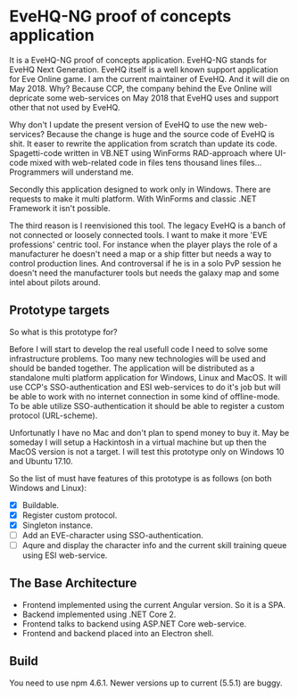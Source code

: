 # EveHQ-NG proof of concepts application #
It is a EveHQ-NG proof of concepts application. EveHQ-NG stands for EveHQ Next Generation. EveHQ itself is a well known support application for Eve Online game. I am the current maintainer of EveHQ. And it will die on May 2018. Why? Because CCP, the company behind the Eve Online will depricate some web-services on May 2018 that EveHQ uses and support other that not used by EveHQ.

Why don't I update the present version of EveHQ to use the new web-services? Because the change is huge and the source code of EveHQ is shit. It easer to rewrite the application from scratch than update its code. Spagetti-code written in VB.NET using WinForms RAD-approach where UI-code mixed with web-related code in files tens thousand lines files... Programmers will understand me.

Secondly this application designed to work only in Windows. There are requests to make it multi platform. With WinForms and classic .NET Framework it isn't possible.

The third reason is I reenvisioned this tool. The legacy EveHQ is a banch of not connected or loosely connected tools. I want to make it more 'EVE professions' centric tool. For instance when the player plays the role of a manufacturer he doesn't need a map or a ship fitter but needs a way to control production lines. And controversal if he is in a solo PvP session he doesn't need the manufacturer tools but needs the galaxy map and some intel about pilots around.

## Prototype targets ##
So what is this prototype for?

Before I will start to develop the real usefull code I need to solve some infrastructure problems. Too many new technologies will be used and should be banded together. The application will be distributed as a standalone multi platform application for Windows, Linux and MacOS. It will use CCP's SSO-authentication and ESI web-services to do it's job but will be able to work with no internet connection in some kind of offline-mode. To be able utilize SSO-authentication it should be able to register a custom protocol (URL-scheme).

Unfortunatly I have no Mac and don't plan to spend money to buy it. May be someday I will setup a Hackintosh in a virtual machine but up then the MacOS version is not a target. I will test this prototype only on Windows 10 and Ubuntu 17.10.

So the list of must have features of this prototype is as follows (on both Windows and Linux):
* [x] Buildable.
* [x] Register custom protocol.
* [x] Singleton instance.
* [ ] Add an EVE-character using SSO-authentication.
* [ ] Aqure and display the character info and the current skill training queue using ESI web-service.

## The Base Architecture ##
* Frontend implemented using the current Angular version. So it is a SPA.
* Backend implemented using .NET Core 2. 
* Frontend talks to backend using ASP.NET Core web-service.
* Frontend and backend placed into an Electron shell.

## Build ##
You need to use npm 4.6.1. Newer versions up to current (5.5.1) are buggy.
